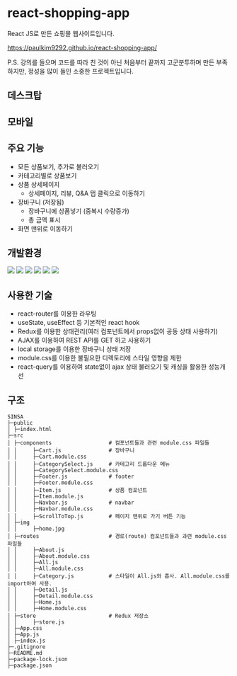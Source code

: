 # react-shopping-app

React JS로 만든 쇼핑몰 웹사이트입니다.

https://paulkim9292.github.io/react-shopping-app/

P.S. 강의를 들으며 코드를 따라 친 것이 아닌 처음부터 끝까지 고군분투하며 만든 부족하지만, 정성을 많이 들인 소중한 프로젝트입니다.

## 데스크탑

## 모바일

## 주요 기능

- 모든 상품보기, 추가로 불러오기
- 카테고리별로 상품보기
- 상품 상세페이지
  - 상세페이지, 리뷰, Q&A 탭 클릭으로 이동하기
- 장바구니 (저장됨)
  - 장바구니에 상품넣기 (중복시 수량증가)
  - 총 금액 표시
- 화면 맨위로 이동하기

## 개발환경

<p>
<img src="https://img.shields.io/badge/HTML5-E34F26?style=for-the-badge&logo=html5&logoColor=white">
<img src="https://img.shields.io/badge/CSS3-1572B6?style=for-the-badge&logo=css3&logoColor=white">
<img src="https://img.shields.io/badge/JavaScript-F7DF1E?style=for-the-badge&logo=javascript&logoColor=black">
<img src="https://img.shields.io/badge/React-20232A?style=for-the-badge&logo=react&logoColor=61DAFB">
<img src="https://img.shields.io/badge/Redux-593D88?style=for-the-badge&logo=redux&logoColor=white">
<img src="https://img.shields.io/badge/React_Router-CA4245?style=for-the-badge&logo=react-router&logoColor=white">
</p>

## 사용한 기술

- react-router를 이용한 라우팅
- useState, useEffect 등 기본적인 react hook
- Redux를 이용한 상태관리(여러 컴포넌트에서 props없이 공동 상태 사용하기)
- AJAX를 이용하여 REST API를 GET 하고 사용하기
- local storage를 이용한 장바구니 상태 저장
- module.css를 이용한 불필요한 디렉토리에 스타일 영향을 제한
- react-query를 이용하여 state없이 ajax 상태 불러오기 및 캐싱을 활용한 성능개선

## 구조

```
SINSA
├─public
│ ├─index.html
├─src
│ ├─components                  # 컴포넌트들과 관련 module.css 파일들
│ │     ├─Cart.js               # 장바구니
│ │     ├─Cart.module.css
│ │     ├─CategorySelect.js     # 카테고리 드롭다운 메뉴
│ │     ├─CategorySelect.module.css
│ │     ├─Footer.js             # footer
│ │     ├─Footer.module.css
│ │     ├─Item.js               # 상품 컴포넌트
│ │     ├─Item.module.js
│ │     ├─Navbar.js             # navbar
│ │     ├─Navbar.module.css
│ │     ├─ScrollToTop.js        # 페이지 맨위로 가기 버튼 기능
│ ├─img
│ │     ├─home.jpg
│ ├─routes                      # 경로(route) 컴포넌트들과 과련 module.css 파일들
│ │     ├─About.js
│ │     ├─About.module.css
│ │     ├─All.js
│ │     ├─All.module.css
│ │     ├─Category.js           # 스타일이 All.js와 흡사. All.module.css를 import하여 사용.
│ │     ├─Detail.js
│ │     ├─Detail.module.css
│ │     ├─Home.js
│ │     ├─Home.module.css
│ ├─store                       # Redux 저장소
│ │     ├─store.js
│ ├─App.css
│ ├─App.js
│ ├─index.js
├─.gitignore
├─README.md
├─package-lock.json
├─package.json
```
